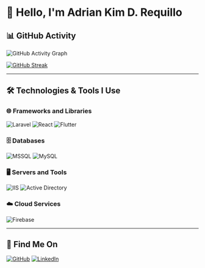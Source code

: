# 👋 Hello, I'm Adrian Kim D. Requillo

## 📊 GitHub Activity

![GitHub Activity Graph](https://github-readme-activity-graph.vercel.app/graph?username=strawpple&theme=react-dark)

[![GitHub Streak](https://streak-stats.demolab.com?user=strawpple&theme=dark&hide_border=true)](https://git.io/streak-stats)

---

## 🛠️ Technologies & Tools I Use

### 🌐 Frameworks and Libraries
![Laravel](https://img.shields.io/badge/Laravel-FF2D20?style=for-the-badge&logo=laravel&logoColor=white)
![React](https://img.shields.io/badge/React-61DAFB?style=for-the-badge&logo=react&logoColor=white)
![Flutter](https://img.shields.io/badge/Flutter-02569B?style=for-the-badge&logo=flutter&logoColor=white)

### 🗄️ Databases
![MSSQL](https://img.shields.io/badge/MSSQL-CC2927?style=for-the-badge&logo=microsoft-sql-server&logoColor=white)
![MySQL](https://img.shields.io/badge/MySQL-4479A1?style=for-the-badge&logo=mysql&logoColor=white)

### 🖥️ Servers and Tools
![IIS](https://img.shields.io/badge/IIS-0033CC?style=for-the-badge&logo=windows&logoColor=white)
![Active Directory](https://img.shields.io/badge/Active_Directory-0078D4?style=for-the-badge&logo=microsoft&logoColor=white)

### ☁️ Cloud Services
![Firebase](https://img.shields.io/badge/Firebase-FFCA28?style=for-the-badge&logo=firebase&logoColor=white)

---

## 🔗 Find Me On

[![GitHub](https://img.shields.io/badge/GitHub-100000?style=for-the-badge&logo=github&logoColor=white)](https://github.com/strawpple)
[![LinkedIn](https://img.shields.io/badge/LinkedIn-0077B5?style=for-the-badge&logo=linkedin&logoColor=white)](https://www.linkedin.com/in/adrian-kim-d-requillo-982a18156/)

